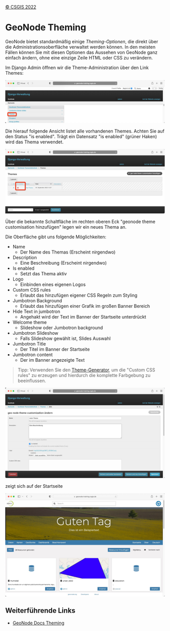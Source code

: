<!-- the Menu -->
<link rel="stylesheet" media="all" href="../styles.css" />
<div id="logo"><a href="https://csgis.de">© CSGIS 2022</a></div>
<div id="menu"></div>
<div id="jumpMenu"></div>
<script src="../menu.js"></script>
<script src="../jumpmenu.js"></script>
<!-- the Menu -->


# GeoNode Theming

GeoNode bietet standardmäßig einige _Theming-Optionen_, die direkt über die Administrationsoberfläche verwaltet werden können. In den meisten Fällen können Sie mit diesen Optionen das Aussehen von GeoNode ganz einfach ändern, ohne eine einzige Zeile HTML oder CSS zu verändern.

Im Django Admin öffnen wir die Theme-Administration über den Link Themes:

![Theme link](images/django_theme.jpeg)

Die hierauf folgende Ansicht listet alle vorhandenen Themes. Achten Sie auf den Status "is enabled". Trägt ein Datensatz "is enabled" (grüner Haken) wird das Thema verwendet.

![Theme aktiviert / nicht aktiviert](images/django_theme_enabled.jpeg)

Über die bekannte Schaltfläche im rechten oberen Eck "geonode theme customisation hinzufügen" legen wir ein neues Thema an.

Die Oberfläche gibt uns folgende Möglichkeiten:

- Name
  - Der Name des Themas (Erscheint nirgendwo)
- Description
  - Eine Beschreibung (Erscheint nirgendwo)
-  Is enabled
   -  Setzt das Thema aktiv
- Logo
  - Einbinden eines eigenen Logos
- Custom CSS rules
  - Erlaubt das hinzufügen eigener CSS Regeln zum Styling
- Jumbotron Background
  - Erlaubt das hinzufügen einer Grafik im großen Banner Bereich
- Hide Text in jumbotron
  - Angehakt wird der Text im Banner der Startseite unterdrückt
-  Welcome theme
   -  Slideshow oder Jumbotron background
-  Jumbotron Slideshow
   -  Falls Slideshow gewählt ist, Slides Auswahl
- Jumbotron Title
  - Der Titel im Banner der Startseite
- Jumbotron content
  - Der im Banner angezeigte Text

> Tipp: Verwenden Sie den [Theme-Generator](https://geonode.org/geonode-mapstore-client/docs/customizations/theme.html), um die "Custom CSS rules" zu erzeugen und hierdurch die komplette Farbgebung zu beeinflussen. 

![Theme Formular](images/django_theme_form.jpeg)

zeigt sich auf der Startseite

![Theme ist sichtbar](images/theming.jpeg)

## Weiterführende Links

- [GeoNode Docs Theming](https://docs.geonode.org/en/master/admin/admin_panel/index.html#simple-theming)